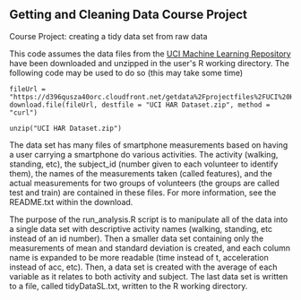 Getting and Cleaning Data Course Project
----------------------------------------

Course Project: creating a tidy data set from raw data

This code assumes the data files from the [UCI Machine Learning Repository](https://d396qusza40orc.cloudfront.net/getdata%2Fprojectfiles%2FUCI%20HAR%20Dataset.zip) have been downloaded and unzipped in the user's R working directory. The following code may be used to do so (this may take some time)
	
	fileUrl = "https://d396qusza40orc.cloudfront.net/getdata%2Fprojectfiles%2FUCI%20HAR%20Dataset.zip"
	download.file(fileUrl, destfile = "UCI HAR Dataset.zip", method = "curl")
	
	unzip("UCI HAR Dataset.zip")
	

The data set has many files of smartphone measurements based on having a user carrying a smartphone do various activities. The activity (walking, standing, etc), the subject_id (number given to each volunteer to identify them), the names of the measurements taken (called features), and the actual measurements for two groups of volunteers (the groups are called test and train) are contained in these files. For more information, see the README.txt within the download.

The purpose of the run_analysis.R script is to manipulate all of the data into a single data set with descriptive activity names (walking, standing, etc instead of an id number). Then a smaller data set containing only the measurements of mean and standard deviation is created, and each column name is expanded to be more readable (time instead of t, acceleration instead of acc, etc). Then, a data set is created with the average of each variable as it relates to both activity and subject. The last data set is written to a file, called tidyDataSL.txt, written to the R working directory.

